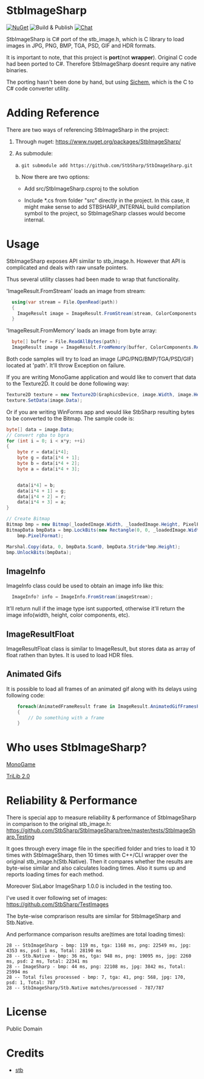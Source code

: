 # StbImageSharp
[![NuGet](https://img.shields.io/nuget/v/StbImageSharp.svg)](https://www.nuget.org/packages/StbImageSharp/)
![Build & Publish](https://github.com/StbSharp/StbImageSharp/workflows/Build%20&%20Publish/badge.svg)
[![Chat](https://img.shields.io/discord/628186029488340992.svg)](https://discord.gg/ZeHxhCY)

StbImageSharp is C# port of the stb_image.h, which is C library to load images in JPG, PNG, BMP, TGA, PSD, GIF and HDR formats.

It is important to note, that this project is **port**(not **wrapper**). Original C code had been ported to C#. Therefore StbImageSharp doesnt require any native binaries.

The porting hasn't been done by hand, but using [Sichem](https://github.com/rds1983/Sichem), which is the C to C# code converter utility.

# Adding Reference
There are two ways of referencing StbImageSharp in the project:
1. Through nuget: https://www.nuget.org/packages/StbImageSharp/
2. As submodule:
    
    a. `git submodule add https://github.com/StbSharp/StbImageSharp.git`
    
    b. Now there are two options:
       
      * Add src/StbImageSharp.csproj to the solution
       
      * Include *.cs from folder "src" directly in the project. In this case, it might make sense to add STBSHARP_INTERNAL build compilation symbol to the project, so StbImageSharp classes would become internal.
     
# Usage
StbImageSharp exposes API similar to stb_image.h. However that API is complicated and deals with raw unsafe pointers.

Thus several utility classes had been made to wrap that functionality.

'ImageResult.FromStream' loads an image from stream:
```c# 
  using(var stream = File.OpenRead(path))
  {
    ImageResult image = ImageResult.FromStream(stream, ColorComponents.RedGreenBlueAlpha);
  }
```

'ImageResult.FromMemory' loads an image from byte array:
```c# 
  byte[] buffer = File.ReadAllBytes(path);
  ImageResult image = ImageResult.FromMemory(buffer, ColorComponents.RedGreenBlueAlpha);
```

Both code samples will try to load an image (JPG/PNG/BMP/TGA/PSD/GIF) located at 'path'. It'll throw Exception on failure.

If you are writing MonoGame application and would like to convert that data to the Texture2D. It could be done following way:
```c#
Texture2D texture = new Texture2D(GraphicsDevice, image.Width, image.Height, false, SurfaceFormat.Color);
texture.SetData(image.Data);
```

Or if you are writing WinForms app and would like StbSharp resulting bytes to be converted to the Bitmap. The sample code is:
```c#
byte[] data = image.Data;
// Convert rgba to bgra
for (int i = 0; i < x*y; ++i)
{
	byte r = data[i*4];
	byte g = data[i*4 + 1];
	byte b = data[i*4 + 2];
	byte a = data[i*4 + 3];


	data[i*4] = b;
	data[i*4 + 1] = g;
	data[i*4 + 2] = r;
	data[i*4 + 3] = a;
}

// Create Bitmap
Bitmap bmp = new Bitmap(_loadedImage.Width, _loadedImage.Height, PixelFormat.Format32bppArgb);
BitmapData bmpData = bmp.LockBits(new Rectangle(0, 0, _loadedImage.Width, _loadedImage.Height), ImageLockMode.WriteOnly,
	bmp.PixelFormat);

Marshal.Copy(data, 0, bmpData.Scan0, bmpData.Stride*bmp.Height);
bmp.UnlockBits(bmpData);
```

## ImageInfo
ImageInfo class could be used to obtain an image info like this:
```c#
  ImageInfo? info = ImageInfo.FromStream(imageStream);
```
It'll return null if the image type isnt supported, otherwise it'll return the image info(width, height, color components, etc).

## ImageResultFloat
ImageResultFloat class is similar to ImageResult, but stores data as array of float rathen than bytes. It is used to load HDR files.

## Animated Gifs
It is possible to load all frames of an animated gif along with its delays using following code:
```c#
    foreach(AnimatedFrameResult frame in ImageResult.AnimatedGifFramesFromStream(stream))
    {
        // Do something with a frame
    }
```

# Who uses StbImageSharp?
[MonoGame](http://www.monogame.net/)

[TriLib 2.0](https://ricardoreis.net/?p=778)

# Reliability & Performance
There is special app to measure reliability & performance of StbImageSharp in comparison to the original stb_image.h: https://github.com/StbSharp/StbImageSharp/tree/master/tests/StbImageSharp.Testing

It goes through every image file in the specified folder and tries to load it 10 times with StbImageSharp, then 10 times with C++/CLI wrapper over the original stb_image.h(Stb.Native). Then it compares whether the results are byte-wise similar and also calculates loading times. Also it sums up and reports loading times for each method.

Moreover SixLabor ImageSharp 1.0.0 is included in the testing too.

I've used it over following set of images: https://github.com/StbSharp/TestImages

The byte-wise comprarison results are similar for StbImageSharp and Stb.Native.

And performance comparison results are(times are total loading times):
```
28 -- StbImageSharp - bmp: 119 ms, tga: 1168 ms, png: 22549 ms, jpg: 4353 ms, psd: 1 ms, Total: 28190 ms
28 -- Stb.Native - bmp: 36 ms, tga: 948 ms, png: 19095 ms, jpg: 2260 ms, psd: 2 ms, Total: 22341 ms
28 -- ImageSharp - bmp: 44 ms, png: 22108 ms, jpg: 3842 ms, Total: 25994 ms
28 -- Total files processed - bmp: 7, tga: 41, png: 568, jpg: 170, psd: 1, Total: 787
28 -- StbImageSharp/Stb.Native matches/processed - 787/787
```

# License
Public Domain

# Credits
* [stb](https://github.com/nothings/stb)
